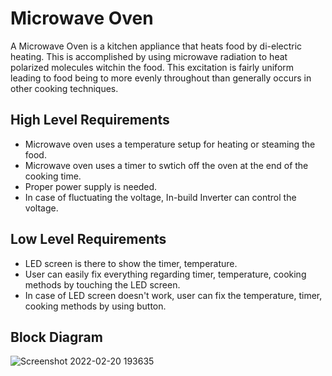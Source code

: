 # Microwave Oven

A Microwave Oven is a kitchen appliance that heats food by di-electric heating. This is accomplished by using microwave radiation to heat polarized molecules witchin the food. This excitation is fairly uniform leading to food being to more evenly throughout than generally occurs in other cooking techniques.


## High Level Requirements
- Microwave oven uses a temperature setup for heating or steaming the food.
- Microwave oven uses a timer to swtich off the oven at the end of the cooking time.
- Proper power supply is needed.
- In case of fluctuating the voltage, In-build Inverter can control the voltage.

## Low Level Requirements
- LED screen is there to show the timer, temperature.
- User can easily fix everything regarding timer, temperature, cooking methods by touching the LED screen.
- In case of LED screen doesn't work, user can fix the temperature, timer, cooking methods by using button.

## Block Diagram

![Screenshot 2022-02-20 193635](https://user-images.githubusercontent.com/98838768/154846719-c7a6230f-16f7-41bd-9717-23fbfd36000c.png)






